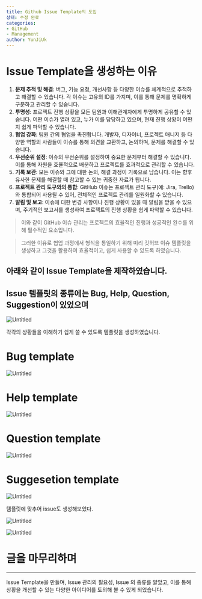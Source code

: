 ```yaml
---
title: Github Issue Template의 도입
상태: 수정 완료
categories:
- GitHub
- Management
author: YunJiUk
---
```

# Issue Template을 생성하는 이유

1. **문제 추적 및 해결**: 버그, 기능 요청, 개선사항 등 다양한 이슈를 체계적으로 추적하고 해결할 수 있습니다. 각 이슈는 고유의 ID를 가지며, 이를 통해 문제를 명확하게 구분하고 관리할 수 있습니다.
2. **투명성**: 프로젝트 진행 상황을 모든 팀원과 이해관계자에게 투명하게 공유할 수 있습니다. 어떤 이슈가 열려 있고, 누가 이를 담당하고 있으며, 현재 진행 상황이 어떤지 쉽게 파악할 수 있습니다.
3. **협업 강화**: 팀원 간의 협업을 촉진합니다. 개발자, 디자이너, 프로젝트 매니저 등 다양한 역할의 사람들이 이슈를 통해 의견을 교환하고, 논의하며, 문제를 해결할 수 있습니다.
4. **우선순위 설정**: 이슈의 우선순위를 설정하여 중요한 문제부터 해결할 수 있습니다. 이를 통해 자원을 효율적으로 배분하고 프로젝트를 효과적으로 관리할 수 있습니다.
5. **기록 보관**: 모든 이슈와 그에 대한 논의, 해결 과정이 기록으로 남습니다. 이는 향후 유사한 문제를 해결할 때 참고할 수 있는 귀중한 자료가 됩니다.
6. **프로젝트 관리 도구와의 통합**: GitHub 이슈는 프로젝트 관리 도구(예: Jira, Trello)와 통합되어 사용될 수 있어, 전체적인 프로젝트 관리를 일원화할 수 있습니다.
7. **알림 및 보고**: 이슈에 대한 변경 사항이나 진행 상황이 있을 때 알림을 받을 수 있으며, 주기적인 보고서를 생성하여 프로젝트의 진행 상황을 쉽게 파악할 수 있습니다.

> 이와 같이 GitHub 이슈 관리는 프로젝트의 효율적인 진행과 성공적인 완수를 위해 필수적인 요소입니다.
> 

> 그러한 이유로 협업 과정에서 형식을 통일하기 위해 미리 깃허브 이슈 템플릿을 생성하고 그것을 활용하여 효율적이고, 쉽게 사용할 수 있도록 하였습니다.
> 

## 아래와 같이 Issue Template을 제작하였습니다.

## Issue 템플릿의 종류에는 Bug, Help, Question, Suggestion이 있었으며

![Untitled](/assets/images/2024-07-26-Github-Management/Untitled.png)

각각의 상황들을 이해하기 쉽게 쓸 수 있도록 템플릿을 생성하였습니다.

# Bug template

![Untitled](/assets/images/2024-07-26-Github-Management/Untitled%201.png)

# Help template

![Untitled](/assets/images/2024-07-26-Github-Management/Untitled%202.png)

# Question template

![Untitled](/assets/images/2024-07-26-Github-Management/Untitled%203.png)

# Suggesetion template

![Untitled](/assets/images/2024-07-26-Github-Management/Untitled%204.png)

템플릿에 맞추어 issue도 생성해보았다.

![Untitled](/assets/images/2024-07-26-Github-Management/Untitled%205.png)

![Untitled](/assets/images/2024-07-26-Github-Management/Untitled%206.png)

# 글을 마무리하며

---

Issue Template을 만들며, Issue 관리의 필요성, Issue 의 종류를 알았고, 이를 통해 상황을 개선할 수 있는 다양한 아이디어를 토의해 볼 수 있게 되었습니다.